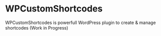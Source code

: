 # WPCustomShortcodes
WPCustomShortcodes is powerfull WordPress plugin to create &amp; manage shortcodes (Work in Progress)
